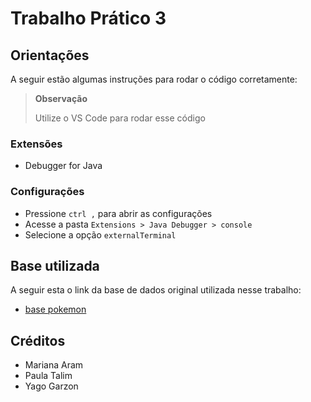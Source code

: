 # Trabalho Prático 3

## Orientações

A seguir estão algumas instruções para rodar o código corretamente:

>  **Observação**
>
> Utilize o VS Code para rodar esse código

### Extensões

- Debugger for Java

### Configurações

- Pressione `ctrl ,` para abrir as configurações
- Acesse a pasta `Extensions > Java Debugger > console`
- Selecione a opção `externalTerminal`

## Base utilizada

A seguir esta o link da base de dados original utilizada nesse trabalho:

- [base pokemon](https://www.kaggle.com/datasets/mariotormo/complete-pokemon-dataset-updated-090420?select=pokedex_%28Update.04.20%29.csv)

## Créditos

- Mariana Aram
- Paula Talim
- Yago Garzon